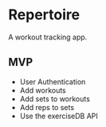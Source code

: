 # Repertoire
A workout tracking app.

## MVP
* User Authentication
* Add workouts
* Add sets to workouts
* Add reps to sets
* Use the exerciseDB API


